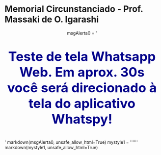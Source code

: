 # Memorial Circunstanciado - Prof. Massaki de O. Igarashi

msgAlerta0 = '<p style="font-weight: bolder; color:DarkBlue; font-size: 42px;">Teste de tela Whatsapp Web. Em aprox. 30s você será direcionado à tela do aplicativo Whatspy!</p>'
markdown(msgAlerta0, unsafe_allow_html=True)
mystyle1 =   '''<style> p{text-align:center;}</style>'''
markdown(mystyle1, unsafe_allow_html=True)
